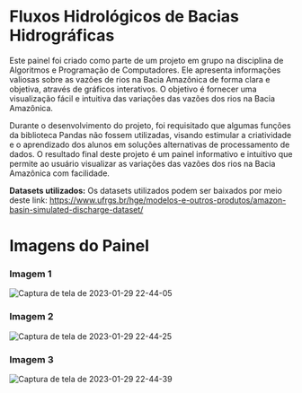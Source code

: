# Fluxos Hidrológicos de Bacias Hidrográficas

Este painel foi criado como parte de um projeto em grupo na disciplina de Algoritmos e Programação de Computadores. Ele apresenta informações valiosas sobre as vazões de rios na Bacia Amazônica de forma clara e objetiva, através de gráficos interativos. O objetivo é fornecer uma visualização fácil e intuitiva das variações das vazões dos rios na Bacia Amazônica.

Durante o desenvolvimento do projeto, foi requisitado que algumas funções da biblioteca Pandas não fossem utilizadas, visando estimular a criatividade e o aprendizado dos alunos em soluções alternativas de processamento de dados. O resultado final deste projeto é um painel informativo e intuitivo que permite ao usuário visualizar as variações das vazões dos rios na Bacia Amazônica com facilidade.

**Datasets utilizados:**
Os datasets utilizados podem ser baixados por meio deste link: https://www.ufrgs.br/hge/modelos-e-outros-produtos/amazon-basin-simulated-discharge-dataset/

# Imagens do Painel
### Imagem 1
![Captura de tela de 2023-01-29 22-44-05](https://user-images.githubusercontent.com/72769279/215390504-76a1c804-6b87-4604-b0ea-e8818c05e11b.png)

### Imagem 2
![Captura de tela de 2023-01-29 22-44-25](https://user-images.githubusercontent.com/72769279/215390552-213f2f53-956d-40a5-953f-2c8b64fc4322.png)

### Imagem 3
![Captura de tela de 2023-01-29 22-44-39](https://user-images.githubusercontent.com/72769279/215390569-a5ba45a1-9aa7-4fda-935b-9a985d93ce23.png)
